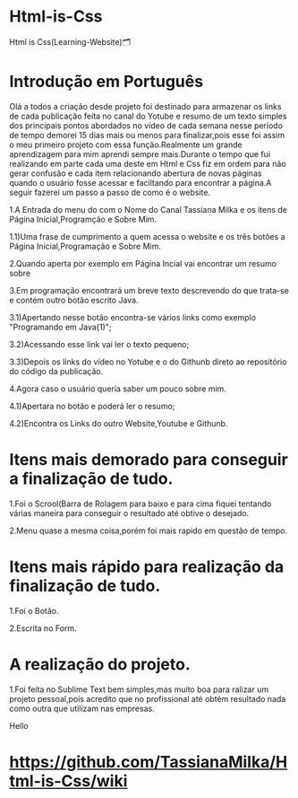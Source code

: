 # Html-is-Css
Html is Css(Learning-Website)🗂️

#  Introdução em Português
Olá a todos a criação desde projeto foi destinado para armazenar os links de cada publicação feita no canal do Yotube  e resumo de um texto simples dos principais pontos abordados no vídeo de cada semana nesse período de tempo demorei 15 dias mais ou menos para finalizar,pois esse foi assim o meu primeiro projeto com essa função.Realmente um grande aprendizagem para mim aprendi sempre mais.Durante o tempo que fui realizando em parte cada uma deste em Html e Css fiz em ordem para não gerar confusão e cada item relacionando abertura de novas páginas quando o usuário fosse acessar e faciltando para encontrar a página.A seguir fazerei um passo a passo de como é o website.

1.A Entrada do menu do com o Nome  do Canal Tassiana Milka e os itens de Página Inicial,Programção e Sobre Mim.

1.1)Uma frase de cumprimento a quem acessa o website e os três botões a Página Inicial,Programação e Sobre Mim.

2.Quando aperta por exemplo em Página Incial vai encontrar um resumo sobre 

3.Em  programação encontrará um breve texto descrevendo do que trata-se e contém outro botão escrito Java.

3.1)Apertando nesse botão encontra-se vários links como exemplo "Programando em Java(1)";

3.2)Acessando esse link vai ler o texto pequeno;

3.3)Depois  os links do vídeo no Yotube e o do Githunb direto ao repositório do código da publicação.

4.Agora caso o usuário queria saber um pouco sobre mim.

4.1)Apertara no botão e poderá ler o resumo;

4.2)Encontra os Links do outro Website,Youtube e Githunb.


# Itens mais demorado para conseguir a finalização de tudo.

1.Foi o Scrool(Barra de Rolagem para baixo e para cima fiquei tentando várias maneira para conseguir o resultado até obtive o desejado. 

2.Menu quase a mesma coisa,porém foi mais rapido em questão de tempo.


#  Itens mais rápido para realização da finalização de tudo.

1.Foi o Botão.

2.Escrita no Form.


# A realização do projeto.

1.Foi feita no Sublime Text bem simples,mas muito  boa para ralizar um projeto pessoal,pois acredito que no profissional até obtém resultado nada como outra que utilizam nas empresas.











Hello
# https://github.com/TassianaMilka/Html-is-Css/wiki
